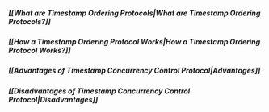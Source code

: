##### *[[What are Timestamp Ordering Protocols|What are Timestamp Ordering Protocols?]]*
##### *[[How a Timestamp Ordering Protocol Works|How a Timestamp Ordering Protocol Works?]]*
##### *[[Advantages of Timestamp Concurrency Control Protocol|Advantages]]*
##### *[[Disadvantages of Timestamp Concurrency Control Protocol|Disadvantages]]*
